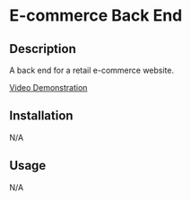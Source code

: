 # E-commerce Back End
## Description
A back end for a retail e-commerce website.

[Video Demonstration](https://watch.screencastify.com/v/Y2I4MUM1YTpLYHbFqGiu)

## Installation
N/A
## Usage
N/A